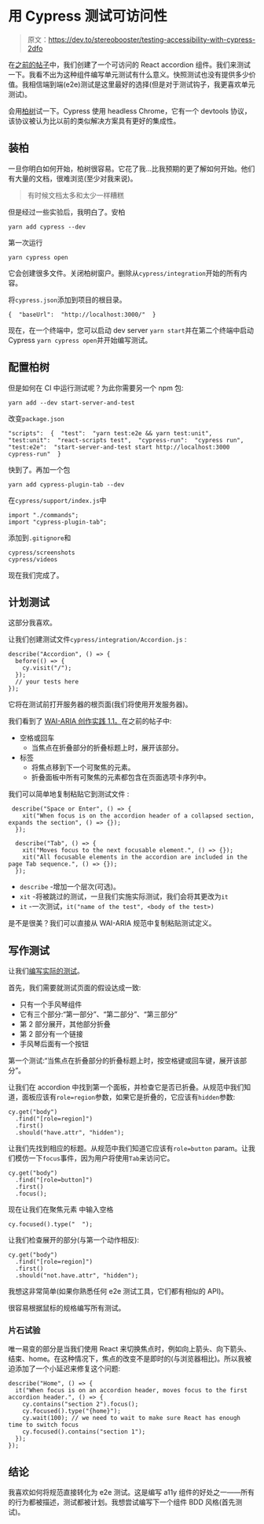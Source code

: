 # 用 Cypress 测试可访问性

> 原文：<https://dev.to/stereobooster/testing-accessibility-with-cypress-2dfo>

在[之前的帖子](https://dev.to/stereobooster/accessible-react-accordion-component-4p99)中，我们创建了一个可访问的 React accordion 组件。我们来测试一下。我看不出为这种组件编写单元测试有什么意义。快照测试也没有提供多少价值。我相信端到端(e2e)测试是这里最好的选择(但是对于测试钩子，我更喜欢单元测试)。

会用[柏树](https://www.cypress.io/)试一下。Cypress 使用 headless Chrome，它有一个 devtools 协议，该协议被认为比以前的类似解决方案具有更好的集成性。

## 装柏

一旦你明白如何开始，柏树很容易。它花了我...比我预期的更了解如何开始。他们有大量的文档，很难浏览(至少对我来说)。

> 有时候文档太多和太少一样糟糕

但是经过一些实验后，我明白了。安柏

```
yarn add cypress --dev 
```

第一次运行

```
yarn cypress open 
```

它会创建很多文件。关闭柏树窗户。删除从`cypress/integration`开始的所有内容。

将`cypress.json`添加到项目的根目录。

```
{  "baseUrl":  "http://localhost:3000/"  } 
```

现在，在一个终端中，您可以启动 dev server `yarn start`并在第二个终端中启动 Cypress `yarn cypress open`并开始编写测试。

## 配置柏树

但是如何在 CI 中运行测试呢？为此你需要另一个 npm 包:

```
yarn add --dev start-server-and-test 
```

改变`package.json`

```
"scripts":  {  "test":  "yarn test:e2e && yarn test:unit",  "test:unit":  "react-scripts test",  "cypress-run":  "cypress run",  "test:e2e":  "start-server-and-test start http://localhost:3000 cypress-run"  } 
```

快到了。再加一个包

```
yarn add cypress-plugin-tab --dev 
```

在`cypress/support/index.js`中

```
import "./commands";
import "cypress-plugin-tab"; 
```

添加到`.gitignore`和

```
cypress/screenshots
cypress/videos 
```

现在我们完成了。

## 计划测试

这部分我喜欢。

让我们创建测试文件`cypress/integration/Accordion.js` :

```
describe("Accordion", () => {
  before(() => {
    cy.visit("/");
  });
  // your tests here
}); 
```

它将在测试前打开服务器的根页面(我们将使用开发服务器)。

我们看到了 [WAI-ARIA 创作实践 1.1。](https://www.w3.org/TR/wai-aria-practices/examples/accordion/accordion.html)在之前的帖子中:

*   空格或回车
    *   当焦点在折叠部分的折叠标题上时，展开该部分。
*   标签
    *   将焦点移到下一个可聚焦的元素。
    *   折叠面板中所有可聚焦的元素都包含在页面选项卡序列中。

我们可以简单地复制粘贴它到测试文件 :

```
 describe("Space or Enter", () => {
    xit("When focus is on the accordion header of a collapsed section, expands the section", () => {});
  });

  describe("Tab", () => {
    xit("Moves focus to the next focusable element.", () => {});
    xit("All focusable elements in the accordion are included in the page Tab sequence.", () => {});
  }); 
```

*   `describe` -增加一个层次(可选)。
*   `xit` -将被跳过的测试，一旦我们实施实际测试，我们会将其更改为`it`
*   `it` -一次测试，`it("name of the test", <body of the test>)`

是不是很美？我们可以直接从 WAI-ARIA 规范中复制粘贴测试定义。

## 写作测试

让我们[编写实际的测试](https://github.com/stereobooster/react-accessible-accordion/pull/10/commits/bbe3e2a81ba158afb401a60300807c5c85616394)。

首先，我们需要就测试页面的假设达成一致:

*   只有一个手风琴组件
*   它有三个部分:“第一部分”、“第二部分”、“第三部分”
*   第 2 部分展开，其他部分折叠
*   第 2 部分有一个链接
*   手风琴后面有一个按钮

第一个测试:“当焦点在折叠部分的折叠标题上时，按空格键或回车键，展开该部分”。

让我们在 accordion 中找到第一个面板，并检查它是否已折叠。从规范中我们知道，面板应该有`role=region`参数，如果它是折叠的，它应该有`hidden`参数:

```
cy.get("body")
  .find("[role=region]")
  .first()
  .should("have.attr", "hidden"); 
```

让我们先找到相应的标题。从规范中我们知道它应该有`role=button` param。让我们模仿一下`focus`事件，因为用户将使用`Tab`来访问它。

```
cy.get("body")
  .find("[role=button]")
  .first()
  .focus(); 
```

现在让我们在聚焦元素
中输入空格

```
cy.focused().type("  "); 
```

让我们检查展开的部分(与第一个动作相反):

```
cy.get("body")
  .find("[role=region]")
  .first()
  .should("not.have.attr", "hidden"); 
```

我想这非常简单(如果你熟悉任何 e2e 测试工具，它们都有相似的 API)。

很容易根据鼠标的规格编写所有测试。

### 片石试验

唯一易变的部分是当我们使用 React 来切换焦点时，例如向上箭头、向下箭头、结束、home。在这种情况下，焦点的改变不是即时的(与浏览器相比)。所以我被迫添加了一个小延迟来修复这个问题:

```
describe("Home", () => {
  it("When focus is on an accordion header, moves focus to the first accordion header.", () => {
    cy.contains("section 2").focus();
    cy.focused().type("{home}");
    cy.wait(100); // we need to wait to make sure React has enough time to switch focus
    cy.focused().contains("section 1");
  });
}); 
```

## 结论

我喜欢如何将规范直接转化为 e2e 测试。这是编写 a11y 组件的好处之一——所有的行为都被描述，测试都被计划。我想尝试编写下一个组件 BDD 风格(首先测试)。